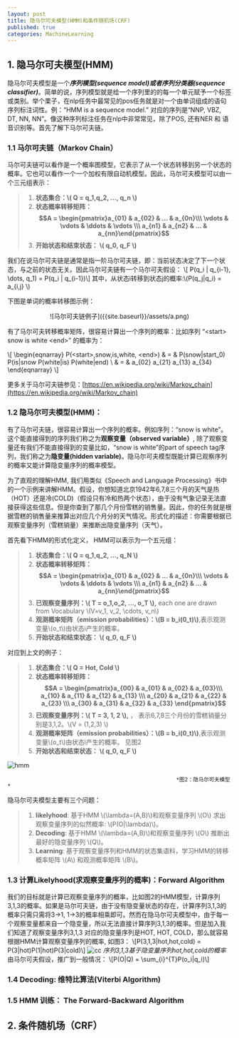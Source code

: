 ```yaml
---
layout: post
title: 隐马尔可夫模型(HMM)和条件随机场(CRF)
published: true
categories: MachineLearning
---
```


<script type="text/javascript" src="http://cdn.mathjax.org/mathjax/latest/MathJax.js?config=TeX-AMS-MML_HTMLorMML"></script>

##  1. 隐马尔可夫模型(HMM)
隐马尔可夫模型是一个***序列模型(sequence model)***或者***序列分类器(sequence classifier)***。简单的说，序列模型就是给一个序列里的的每一个单元赋予一个标签或类别。举个栗子，在nlp任务中最常见的pos任务就是对一个由单词组成的语句序列标注词性。例：“HMM is a sequence model.” 对应的序列是“NNP,   VBZ, DT, NN, NN”。像这种序列标注任务在nlp中非常常见，除了POS, 还有NER 和 语音识别等。首先了解下马尔可夫链。
### 1.1 马尔可夫链（Markov Chain）
马尔可夫链可以看作是一个概率图模型，它表示了从一个状态转移到另一个状态的概率。它也可以看作一个一个加权有限自动机模型。因此，马尔可夫模型可以由一个三元组表示：

>1. **状态集合：\\( Q = q_1,q_2, ..., q_n \\)**    
>2. **状态概率转移矩阵：$$A = \begin{pmatrix}a_{01} & a_{02} & ... & a_{0n}\\\ \vdots & \vdots & \ddots & \vdots \\\ a_{n1} & a_{n2} & ... & a_{nn}\end{pmatrix}$$**    
>3. **开始状态和结束状态： \\( q_0, q_F \\)**          


我们在说马尔可夫链是通常是指一阶马尔可夫链，即：当前状态决定了下一个状态，与之前的状态无关。因此马尔可夫链有一个马尔可夫假设：
\\[ P(q_i | q_{i-1}, \dots, q_1) = P(q_i | q_{i-1})\\]
其中，从状态i转移到状态j的概率:\\(P(q_j|q_i) = a_{i,j} \\)

下图是单词的概率转移图示例：
<div style="text-align:center" markdown="1">
![马尔可夫链例子]({{site.baseurl}}/assets/a.png)
</div>

有了马尔可夫转移概率矩阵，很容易计算出一个序列的概率：比如序列 “\<start\> snow is white \<end\>” 的概率为：

\\[
 \begin{eqnarray}
  P(\<start\>,snow,is,white, \<end\>) & = & P(snow|start_0) P(is|snow  P(white|is)  P(white|end) \\
  & = & a_{02} a_{21}  a_{13}  a_{34}
 \end{eqnarray}
\\]

  
更多关于马尔可夫链参见：[https://en.wikipedia.org/wiki/Markov_chain](https://en.wikipedia.org/wiki/Markov_chain)

### 1.2 隐马尔可夫模型(HMM)：
有了马尔可夫链，很容易计算出一个序列的概率。例如序列：“snow is white”。这个能直接得到的序列我们称之为**观察变量（observed variable）**, 除了观察变量还有我们不能直接得到的变量比如，“snow is white”的part of speech tag序列，我们称之为**隐变量(hidden variable)**。隐马尔可夫模型既能计算已观察序列的概率又能计算隐变量序列的概率模型。


为了直观的理解HMM, 我们用类似《Speech and Language Processing》书中的一个示例来讲解HMM。假设，你想知道北京1942年6,7,8三个月的天气是热（HOT）还是冷(COLD)（假设只有冷和热两个状态），由于没有气象记录无法直接获得这些信息。但是你查到了那几个月份雪糕的销售量。因此，你的任务就是根据雪糕的销售量来推算出对应几个月分的天气情况。形式化的描述：你需要根据已观察变量序列（雪糕销量）来推断出隐变量序列（天气）。

首先看下HMM的形式化定义， HMM可以表示为一个五元组：

>1. **状态集合：\\( Q = q_1,q_2, ..., q_N \\)**    
>2. **状态概率转移矩阵：$$A = \begin{pmatrix}a_{01} & a_{02} & ... & a_{0n}\\\ \vdots & \vdots & \ddots & \vdots \\\ a_{n1} & a_{n2} & ... & a_{nn}\end{pmatrix}$$**   
>3. **已观察变量序列：\\( T = o_1,o_2, ..., o_T \\),** each one are drawn from Vocabulary \\(V=v_1, v_2, \cdots, v_n\\)  
>4. **观测概率矩阵（emission probabilities）：\\(B = b_i(0_t)\\)**,表示观测变量\\(o_t\\)由状态i产生的概率。   
>5. **开始状态和结束状态： \\( q_0, q_F \\)**          

对应到上文的例子：

>1. **状态集合：\\( Q = Hot, Cold \\)**  
>2. **状态概率转移矩阵：$$A = \begin{pmatrix}a_{00} & a_{01} & a_{02} & a_{03}\\\ a_{10} & a_{11} & a_{12} & a_{13} \\\ a_{20} & a_{21} & a_{22} & a_{23} \\\ a_{30} & a_{31} & a_{32} & a_{33} \end{pmatrix}$$**    
>3. **已观察变量序列：\\( T = 3, 1, 2 \\),** ， 表示6,7,8三个月份的雪糕销量分别是3,1,2。\\(V = (1,2,3) \\)   
>4. **观测概率矩阵（emission probabilities）：\\(B = b_i(0_t)\\)**,表示观测变量\\(o_t\\)由状态i产生的概率。 见图2    
>5. **开始状态和结束状态： \\( q_0, q_F \\)**          

![hmm]({{site.baseurl}}/assets/b.png)

                                                         *图2：隐马尔可夫模型*

隐马尔可夫模型主要有三个问题：
>1. **likelyhood**: 基于HMM \\(\lambda=(A,B)\\)和观察变量序列 \\(O\\) 求出观察变量序列的似然概率:
\\(P(O|\lambda)\\)。
>2. **Decoding**:  基于HMM \\(\lambda=(A,B)\\)和观察变量序列 \\(O\\) 推断出最好的隐变量序列 \\(Q\\)。
>3. **Learning**:  基于观察变量序列和HMM的状态集语料，学习HMM的转移概率矩阵 \\(A\\) 和观测概率矩阵 \\(B\\)。


### 1.3 计算Likelyhood(求观察变量序列的概率)：Forward Algorithm
我们的目标就是计算已观察变量序列的概率，比如图2的HMM模型，计算序列 3,1,3的概率。如果是马尔可夫链，由于没有隐变量状态的存在，计算序列3,1,3的概率只需只需将3->1, 1->3的概率相乘即可。然而在隐马尔可夫模型中，由于每一个观察变量都来自一个隐变量，所以无法直接计算序列3,1,3的概率。但是加入我们知道了观察变量序列3,1,3 对应的隐变量序列是HOT, HOT, COLD，那么就容易根据HMM计算观察变量序列的概率, 如图3：
\\[P(3,1,3|hot,hot,cold) = P(3|hot)P(1|hot)P(3|cold)\\]
![cc]({{site.baseurl}}/assets/c.png)
*序列3,1,3基于隐变量序列hot,hot,cold的概率*  
由马尔可夫假设，推广到一般情况：
\\[P(O|Q) = \sum_{i}^{T}P(o_i|q_i)\\]

### 1.4 Decoding: 维特比算法(Viterbi Algorithm)

### 1.5 HMM 训练： The Forward-Backward Algorithm


## 2. 条件随机场（CRF）
